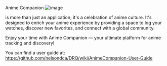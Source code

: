 
Anime Companion
![image](https://github.com/nelsondca/DRQ/assets/96999074/cf6dd6c2-4279-43a1-886e-01940176ab95)

is more than just an application; it's a celebration of anime culture. It's designed to enrich your anime experience by providing a space to log your watches, discover new favorites, and connect with a global community.

Enjoy your time with Anime Companion — your ultimate platform for anime tracking and discovery!

You can find a user guide at: https://github.com/nelsondca/DRQ/wiki/AnimeCompanion-User-Guide
